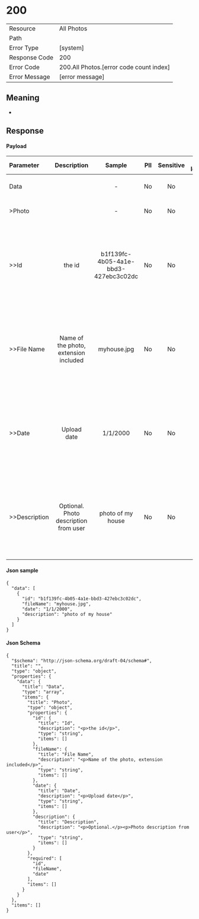 # 200

|                                       |                                                 |
| ------------------------------------- | ----------------------------------------------- |
| Resource                              | All Photos                                         |
| Path                                  |                                            |
| Error Type                            | [system]                                       |
| Response Code                         | 200                                              |
| Error Code                            | 200.All Photos.[error code count index]                                     |
| Error Message                         | [error message] |

## Meaning
-

## Response


#### Payload 



| Parameter | Description | Sample | PII | Sensitive | Unique Identifier | Mandatory | Default | Details |
| :----- | :-----: | :-----: | :-----: | :-----: | :-----: | :-----: | :-----: | :----- |
| Data |  |  -  | No | No | No | No |  -  | Data Type : array<br>  |
| >Photo |  |  -  | No | No | No | No |  -  | Data Type : object<br>  |
| >>Id | &#xA;&#xA;the id&#xA; | b1f139fc-4b05-4a1e-bbd3-427ebc3c02dc | No | No | Yes | No |  -  | Data Type : string<br> Min. length :  - <br> Max. length : No<br> Regex :  - <br>  |
| >>File Name | &#xA;&#xA;Name of the photo, extension included&#xA; | myhouse.jpg | No | No | No | No |  -  | Data Type : string<br> Min. length :  - <br> Max. length : No<br> Regex :  - <br>  |
| >>Date | &#xA;&#xA;Upload date&#xA; | 1/1/2000 | No | No | No | No |  -  | Data Type : string<br> Min. length :  - <br> Max. length : No<br> Regex :  - <br>  |
| >>Description | &#xA;&#xA;Optional.&#xA;&#xA;&#xA;Photo description from user&#xA; | photo of my house | No | No | No | No |  -  | Data Type : string<br> Min. length :  - <br> Max. length : No<br> Regex :  - <br>  |



#### Json sample
```
{
  "data": [
    {
      "id": "b1f139fc-4b05-4a1e-bbd3-427ebc3c02dc",
      "fileName": "myhouse.jpg",
      "date": "1/1/2000",
      "description": "photo of my house"
    }
  ]
}
```


#### Json Schema
```
{
  "$schema": "http://json-schema.org/draft-04/schema#",
  "title": "",
  "type": "object",
  "properties": {
    "data": {
      "title": "Data",
      "type": "array",
      "items": {
        "title": "Photo",
        "type": "object",
        "properties": {
          "id": {
            "title": "Id",
            "description": "<p>the id</p>",
            "type": "string",
            "items": []
          },
          "fileName": {
            "title": "File Name",
            "description": "<p>Name of the photo, extension included</p>",
            "type": "string",
            "items": []
          },
          "date": {
            "title": "Date",
            "description": "<p>Upload date</p>",
            "type": "string",
            "items": []
          },
          "description": {
            "title": "Description",
            "description": "<p>Optional.</p><p>Photo description from user</p>",
            "type": "string",
            "items": []
          }
        },
        "required": [
          "id",
          "fileName",
          "date"
        ],
        "items": []
      }
    }
  },
  "items": []
}
```

